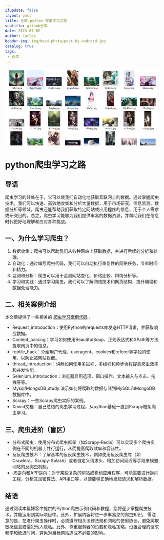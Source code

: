 ```yaml
---
ifupdate: false
layout: post
title: 仓库-python 爬虫学习之路
subtitle: github仓库
date: 2023-07-02
author: Carlos
header-img: img/head-photo/post-bg-android.jpg
catalog: true
tags:
 - 仓库
---
```


![](https://raw.githubusercontent.com/carlosw0713/carlosw0713.github.io/master/img/repitle/re_wallpapers.png#id=Gv0zX&originalType=binary&ratio=1&rotation=0&showTitle=false&status=done&style=none&title=)
# python爬虫学习之路

## 导语

爬虫学习的好处在于，它可以使我们自动化地获取互联网上的数据。通过掌握爬虫技术，我们可以快速、高效地收集和分析大量数据，用于市场研究、信息监测、数据分析等领域。爬虫还能帮助我们获取特定网站或应用程序的信息，用于个人需求或研究目的。总之，爬虫学习能够为我们提供丰富的数据资源，并帮助我们在信息时代更好地理解和应对各种挑战。

## 一、为什么学习爬虫？

1. 数据收集：爬虫可以帮助我们从各种网站上获取数据，并进行后续的分析和处理。
2. 自动化：通过编写爬虫代码，我们可以自动执行重复性的网络任务，节省时间和精力。
3. 监测和分析：爬虫可以用于监测网站变化、价格比较、舆情分析等。
4. 学习和实践：通过学习爬虫，我们可以了解网络技术和网页结构，提升编程和数据处理能力。

## 二、相关案例介绍
本文章提供了一些相关的  [爬虫学习案例代码](https://github.com/carlosw0713/reptile_demo) 。

- Request_introduction：使用Python的requests库发送HTTP请求，并获取响应数据。
- Content_parsing：学习如何使用BeautifulSoup、正则表达式和XPath等方法提取网页中的信息。
- reptile_hack：介绍用户代理、useragent、cookies和referer等字段的使用，以防止被网站拦截。
- thread_introduction：讲解如何使用多进程、多线程和异步协程提高爬虫效率和并发性能。
- Selenium_introduction：浏览器启用选项、窗口操作、文本输入与点击、拖拽等等。
- Mysql/MongoDB_study:演示如何将爬取的数据存储到MySQL和MongoDB数据库中。
- Scrapy：一些Scrapy爬虫实际的案例。
- Xmind文档：自己总结的爬虫学习过程，从python基础一直到Scrapy框架爬虫学习。

## 三、爬虫进阶（盲区）



- 分布式爬虫：使用分布式爬虫框架（如Scrapy-Redis）可以实现多个爬虫实例在不同的机器上并行运行，从而提高爬取效率和容错性。
- 反反爬虫技术：了解基本的反反爬虫技术，例如使用反反爬虫库（如Crawlera、Scrapy-Splash）或者自定义请求头、增加访问延迟等手段来规避网站的反爬虫机制。
- JS逆向和APP逆向：对于某些复杂的网站或移动应用程序，可能需要进行逆向工程，分析其加密算法、API接口等，以便能够正确地发起请求和解析数据。

## 结语

通过阅读本篇博客中提供的Python爬虫示例代码和教程，您将逐步掌握爬虫技术，并能运用到实际项目中。此外，扩展内容将进一步丰富您的爬虫知识。
需注意的是，在进行爬虫操作时，必须遵守相关法律法规和网站的使用协议，避免爬取敏感信息或侵犯他人隐私。此外，尊重服务器的负载和隐私策略，设置合理的请求频率和延迟时间，避免对目标网站造成不必要的影响。

